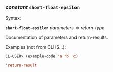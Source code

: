 ### <em>constant</em> <strong>`short-float-epsilon`</strong>

Syntax:

<strong>`short-float-epsilon`</strong> <em>parameters</em> => <em>return-type</em>

Documentation of parameters and return-results.

Examples (not from CLHS...):

```lisp
CL-USER> (example-code 'a 'b 'c)

'return-result
```
